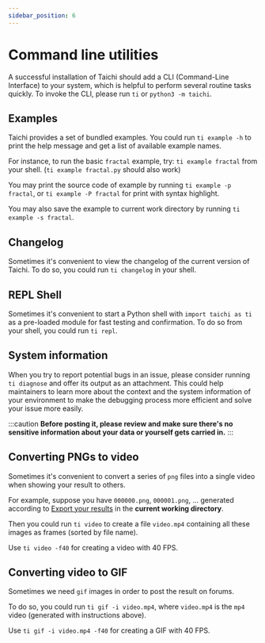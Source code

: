 ```yaml
---
sidebar_position: 6
---
```


# Command line utilities

A successful installation of Taichi should add a CLI (Command-Line
Interface) to your system, which is helpful to perform several routine
tasks quickly. To invoke the CLI, please run `ti` or
`python3 -m taichi`.

## Examples

Taichi provides a set of bundled examples. You could run `ti example -h`
to print the help message and get a list of available example names.

For instance, to run the basic `fractal` example, try: `ti example fractal`
from your shell. (`ti example fractal.py` should also work)

You may print the source code of example by running
`ti example -p fractal`, or `ti example -P fractal` for print with
syntax highlight.

You may also save the example to current work directory by running
`ti example -s fractal`.

## Changelog

Sometimes it's convenient to view the changelog of the current version
of Taichi. To do so, you could run `ti changelog` in your shell.

## REPL Shell

Sometimes it's convenient to start a Python shell with
`import taichi as ti` as a pre-loaded module for fast testing and
confirmation. To do so from your shell, you could run `ti repl`.

## System information

When you try to report potential bugs in an issue, please consider
running `ti diagnose` and offer its output as an attachment. This could
help maintainers to learn more about the context and the system
information of your environment to make the debugging process more
efficient and solve your issue more easily.

:::caution
**Before posting it, please review and make sure there's no sensitive information about your data or yourself gets carried in.**
:::

## Converting PNGs to video

Sometimes it's convenient to convert a series of `png` files into a
single video when showing your result to others.

For example, suppose you have `000000.png`, `000001.png`, \... generated
according to [Export your results](./export_results.md) in the
**current working directory**.

Then you could run `ti video` to create a file `video.mp4` containing
all these images as frames (sorted by file name).

Use `ti video -f40` for creating a video with 40 FPS.

## Converting video to GIF

Sometimes we need `gif` images in order to post the result on forums.

To do so, you could run `ti gif -i video.mp4`, where `video.mp4` is the
`mp4` video (generated with instructions above).

Use `ti gif -i video.mp4 -f40` for creating a GIF with 40 FPS.
